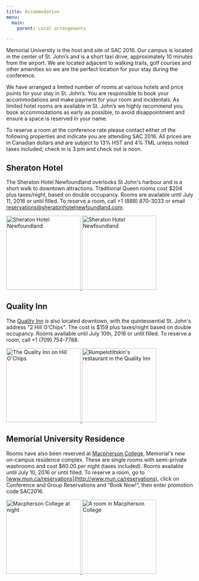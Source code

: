 ```yaml
---
title: Accommodation
menu:
  main:
    parent: Local arrangements

---
```


Memorial University is the host and site of SAC 2016. Our campus is located in
the center of St. John’s and is a short taxi drive, approximately 10 minutes
from the airport. We are located adjacent to walking trails, golf courses and
other amenities so we are the perfect location for your stay during the
conference.

We have arranged a limited number of rooms at various hotels and price points
for your stay in St. John’s. You are responsible to book your accommodations and
make payment for your room and incidentals. As limited hotel rooms are available
in St. John’s we highly recommend you book accommodations as early as possible,
to avoid disappointment and ensure a space is reserved in your name.

To reserve a room at the conference rate please contact either of the following
properties and indicate you are attending  SAC 2016.  All prices are in Canadian
dollars and are subject to 13% HST and 4% TML unless noted taxes included; check
in is 3 pm and check out is noon.



## Sheraton Hotel

The Sheraton Hotel Newfoundland overlooks St John's harbour and is a short walk
to downtown attractions.
Traditional Queen rooms cost $204 plus taxes/night, based on double occupancy.
Rooms are available until July 11, 2016 or until filled.
To reserve a room, call +1 (888) 870-3033 or email
[reservations@sheratonhotelnewfoundland.com](mailto:reservations@sheratonhotelnewfoundland.com).

<a href="http://r-ec.bstatic.com/images/hotel/max400/148/1480604.jpg">
<img src="http://r-ec.bstatic.com/images/hotel/max400/148/1480604.jpg"
 alt="Sheraton Hotel Newfoundland" width="200"/>
</a>
<a href="http://destinationstjohns.com/wp-content/uploads/2012/01/Sheraton.jpg">
<img src="http://destinationstjohns.com/wp-content/uploads/2012/01/Sheraton.jpg"
 alt="Sheraton Hotel Newfoundland" width="200"/>
</a>


## Quality Inn

The
[Quality Inn](http://www.stjohnsqualityhotel.com/) is also located downtown,
with the quintessential St. John's address "2 Hill O'Chips".
The cost is $159 plus taxes/night based on double occupancy.
Rooms available until July 10th, 2016 or until filled.
To reserve a room, call +1 (709) 754-7788.

<a href="https://www.choicehotels.com/media/eBrochure/ebrochure/CN/CN246/CN246A1.JPG">
  <img src="https://www.choicehotels.com/media/eBrochure/ebrochure/CN/CN246/CN246A1.JPG"
    alt="The Quality Inn on Hill O'Chips" width="200"/>
</a>
<a href="http://i0.bookcdn.com/data/Photos/OriginalPhoto/51/5110/5110532/Courtyard-St-JohnS-Newfoundland-photos-Restaurant.JPEG">
  <img src="http://i0.bookcdn.com/data/Photos/OriginalPhoto/51/5110/5110532/Courtyard-St-JohnS-Newfoundland-photos-Restaurant.JPEG"
    alt="Rumpelstiltskin's restaurant in the Quality Inn" width="200"/>
</a>


## Memorial University Residence

Rooms have also been reserved at
[Macpherson College](http://www.mun.ca/hfcs/housingservices/on_campus/new_res/),
Memorial's new on-campus residence complex.
These are single rooms with semi-private washrooms
and cost $60.00 per night (taxes included).
Rooms available until July 10, 2016 or until filled.
To reserve a room,
go to [www.mun.ca/reservations](http://www.mun.ca/reservations),
click on Conference and Group Reservations and “Book Now!”, then
enter promotion code SAC2016.

<a href="http://www.mun.ca/hfcs/housingservices/on_campus/new_res/">
  <img src="http://www.mun.ca/hfcs/images/content/newresnight2.png" width="200"
    alt="Macpherson College at night"/>
</a>
<a href="http://www.mun.ca/hfcs/housingservices/on_campus/new_res/room_photos/">
  <img src="http://www.mun.ca/hfcs/images/content/1.jpg" width="200"
    alt="A room in Macpherson College"/>
</a>
